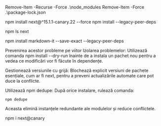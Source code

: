 Remove-Item -Recurse -Force .\node_modules
Remove-Item -Force .\package-lock.json

npm install next@^15.1.1-canary.22 --force
npm install --legacy-peer-deps



npm ls next


npm install markdown-it --save-exact --legacy-peer-deps

Prevenirea acestor probleme pe viitor
Izolarea problemelor: Utilizează comanda npm install --dry-run înainte de a instala un pachet nou pentru a vedea ce modificări vor fi făcute în dependențe.

Gestionează versiunile cu grijă: Blochează explicit versiuni de pachete esențiale, cum ar fi next, pentru a preveni actualizările automate care pot duce la conflicte.

Utilizează npm dedupe: După orice instalare, rulează comanda:

```
npm dedupe
```
Aceasta elimină instanțele redundante ale modulelor și reduce conflictele.

npm i next@canary